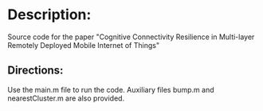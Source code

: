 # Description: 

Source code for the paper "Cognitive Connectivity Resilience in Multi-layer Remotely Deployed Mobile Internet of Things"

## Directions: 

Use the main.m file to run the code. Auxiliary files bump.m and nearestCluster.m are also provided.
